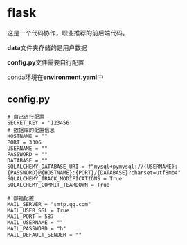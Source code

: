 # flask
这是一个代码协作，职业推荐的前后端代码。

**data**文件夹存储的是用户数据

**config.py**文件需要自行配置

conda环境在**environment.yaml**中

## config.py
```
# 自己进行配置
SECRET_KEY = '123456'
# 数据库的配置信息
HOSTNAME = ""
PORT = 3306
USERNAME = ""
PASSWORD = ""
DATABASE = ""
SQLALCHEMY_DATABASE_URI = f"mysql+pymysql://{USERNAME}:{PASSWORD}@{HOSTNAME}:{PORT}/{DATABASE}?charset=utf8mb4"
SQLALCHEMY_TRACK_MODIFICATIONS = True
SQLALCHEMY_COMMIT_TEARDOWN = True

# 邮箱配置
MAIL_SERVER = "smtp.qq.com"
MAIL_USER_SSL = True
MAIL_PORT = 587
MAIL_USERNAME = ""
MAIL_PASSWORD = "h"
MAIL_DEFAULT_SENDER = ""

```
